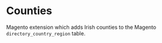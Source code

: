 # Counties
Magento extension which adds Irish counties to the Magento `directory_country_region` table.
